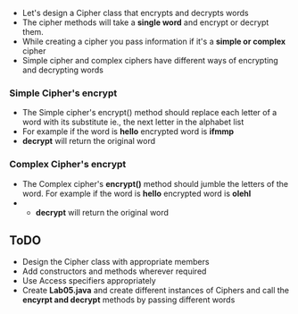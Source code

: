 * Let's design a Cipher class that encrypts and decrypts words
* The cipher methods will take a __single word__ and encrypt or decrypt them. 
* While creating a cipher you pass information if it's a __simple or complex__ cipher
* Simple cipher and complex ciphers have different ways of encrypting and decrypting words


### Simple Cipher's encrypt

* The Simple cipher's encrypt() method should replace each letter of a word with its substitute ie., the next letter in the alphabet list
* For example if the word is __hello__ encrypted word is __ifmmp__
* __decrypt__ will return the original word


### Complex Cipher's encrypt

* The Complex cipher's __encrypt()__ method should jumble the letters of the word. For example if the word is __hello__ encrypted word is __olehl__
* * __decrypt__ will return the original word


## ToDO
* Design the Cipher class with appropriate members
* Add constructors and methods wherever required
* Use Access specifiers appropriately
* Create __Lab05.java__ and create different instances of Ciphers and call the __encyrpt and decrypt__ methods by passing different words
